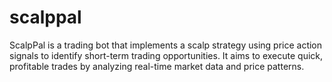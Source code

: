 # scalppal
ScalpPal is a trading bot that implements a scalp strategy using price action signals to identify short-term trading opportunities. It aims to execute quick, profitable trades by analyzing real-time market data and price patterns.
